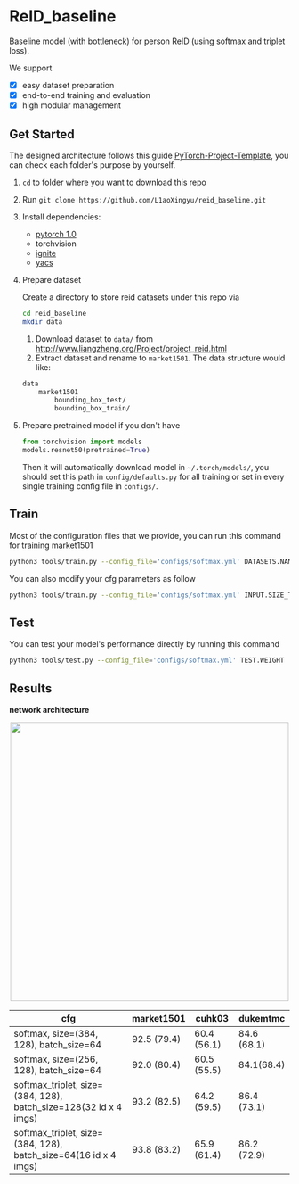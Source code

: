 # ReID_baseline
Baseline model (with bottleneck) for person ReID (using softmax and triplet loss).

We support
- [x] easy dataset preparation
- [x] end-to-end training and evaluation
- [x] high modular management

## Get Started
The designed architecture follows this guide [PyTorch-Project-Template](https://github.com/L1aoXingyu/PyTorch-Project-Template), you can check each folder's purpose by yourself.

1. `cd` to folder where you want to download this repo
2. Run `git clone https://github.com/L1aoXingyu/reid_baseline.git`
3. Install dependencies:
    - [pytorch 1.0](https://pytorch.org/)
    - torchvision
    - [ignite](https://github.com/pytorch/ignite)
    - [yacs](https://github.com/rbgirshick/yacs)
4. Prepare dataset

    Create a directory to store reid datasets under this repo via
    ```bash
    cd reid_baseline
    mkdir data
    ```
    1. Download dataset to `data/` from http://www.liangzheng.org/Project/project_reid.html
    2. Extract dataset and rename to `market1501`. The data structure would like:
    ```bash
    data
        market1501
            bounding_box_test/
            bounding_box_train/
    ```
5. Prepare pretrained model if you don't have
    ```python
    from torchvision import models
    models.resnet50(pretrained=True)
    ```
    Then it will automatically download model in `~/.torch/models/`, you should set this path in `config/defaults.py` for all training or set in every single training config file in `configs/`.

## Train
Most of the configuration files that we provide, you can run this command for training market1501
```bash
python3 tools/train.py --config_file='configs/softmax.yml' DATASETS.NAMES "('market1501')"
```

You can also modify your cfg parameters as follow
```bash
python3 tools/train.py --config_file='configs/softmax.yml' INPUT.SIZE_TRAIN '(256, 128)' INPUT.SIZE_TEST '(256, 128)'
```

## Test
You can test your model's performance directly by running this command
```bash
python3 tools/test.py --config_file='configs/softmax.yml' TEST.WEIGHT '/save/trained_model/path'
```

## Results

**network architecture**

<div align=center>
<img src='https://ws3.sinaimg.cn/large/006tNbRwly1fvh3ekjh12j315k0j4q58.jpg' width='500'>
</div>

| cfg | market1501 | cuhk03 | dukemtmc |
| --- | -- | -- | -- |
| softmax, size=(384, 128), batch_size=64 | 92.5 (79.4) | 60.4 (56.1) | 84.6 (68.1) |
| softmax, size=(256, 128), batch_size=64 | 92.0 (80.4) | 60.5 (55.5) | 84.1(68.4) |
| softmax_triplet, size=(384, 128), batch_size=128(32 id x 4 imgs) | 93.2 (82.5) | 64.2 (59.5) | 86.4 (73.1) |
| softmax_triplet, size=(384, 128), batch_size=64(16 id x 4 imgs) | 93.8 (83.2) | 65.9 (61.4) | 86.2 (72.9) |
